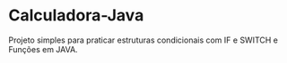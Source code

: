 ﻿# Calculadora-Java

Projeto simples para praticar estruturas condicionais com IF e SWITCH e Funções em JAVA.
